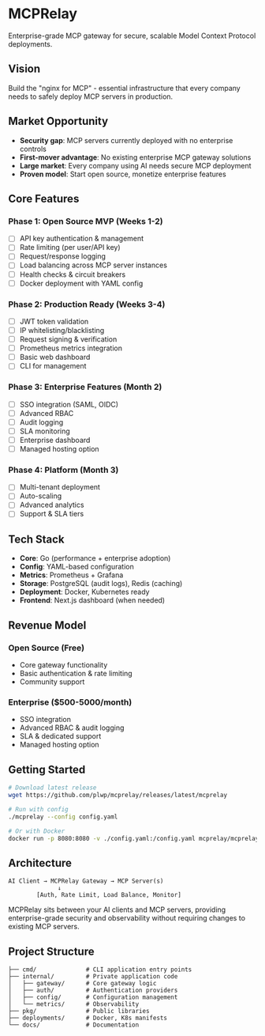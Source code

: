 # MCPRelay

Enterprise-grade MCP gateway for secure, scalable Model Context Protocol deployments.

## Vision

Build the "nginx for MCP" - essential infrastructure that every company needs to safely deploy MCP servers in production.

## Market Opportunity

- **Security gap**: MCP servers currently deployed with no enterprise controls
- **First-mover advantage**: No existing enterprise MCP gateway solutions  
- **Large market**: Every company using AI needs secure MCP deployment
- **Proven model**: Start open source, monetize enterprise features

## Core Features

### Phase 1: Open Source MVP (Weeks 1-2)
- [ ] API key authentication & management
- [ ] Rate limiting (per user/API key)
- [ ] Request/response logging
- [ ] Load balancing across MCP server instances
- [ ] Health checks & circuit breakers
- [ ] Docker deployment with YAML config

### Phase 2: Production Ready (Weeks 3-4)
- [ ] JWT token validation
- [ ] IP whitelisting/blacklisting
- [ ] Request signing & verification
- [ ] Prometheus metrics integration
- [ ] Basic web dashboard
- [ ] CLI for management

### Phase 3: Enterprise Features (Month 2)
- [ ] SSO integration (SAML, OIDC)
- [ ] Advanced RBAC
- [ ] Audit logging
- [ ] SLA monitoring
- [ ] Enterprise dashboard
- [ ] Managed hosting option

### Phase 4: Platform (Month 3)
- [ ] Multi-tenant deployment
- [ ] Auto-scaling
- [ ] Advanced analytics
- [ ] Support & SLA tiers

## Tech Stack

- **Core**: Go (performance + enterprise adoption)
- **Config**: YAML-based configuration
- **Metrics**: Prometheus + Grafana
- **Storage**: PostgreSQL (audit logs), Redis (caching)
- **Deployment**: Docker, Kubernetes ready
- **Frontend**: Next.js dashboard (when needed)

## Revenue Model

### Open Source (Free)
- Core gateway functionality
- Basic authentication & rate limiting
- Community support

### Enterprise ($500-5000/month)
- SSO integration
- Advanced RBAC & audit logging
- SLA & dedicated support
- Managed hosting option

## Getting Started

```bash
# Download latest release
wget https://github.com/plwp/mcprelay/releases/latest/mcprelay

# Run with config
./mcprelay --config config.yaml

# Or with Docker
docker run -p 8080:8080 -v ./config.yaml:/config.yaml mcprelay/mcprelay
```

## Architecture

```
AI Client → MCPRelay Gateway → MCP Server(s)
              ↓
        [Auth, Rate Limit, Load Balance, Monitor]
```

MCPRelay sits between your AI clients and MCP servers, providing enterprise-grade security and observability without requiring changes to existing MCP servers.

## Project Structure

```
├── cmd/              # CLI application entry points
├── internal/         # Private application code
│   ├── gateway/      # Core gateway logic
│   ├── auth/         # Authentication providers
│   ├── config/       # Configuration management
│   └── metrics/      # Observability
├── pkg/              # Public libraries
├── deployments/      # Docker, K8s manifests
└── docs/             # Documentation
```